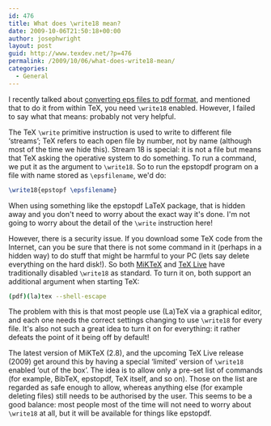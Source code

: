 ```yaml
---
id: 476
title: What does \write18 mean?
date: 2009-10-06T21:50:18+00:00
author: josephwright
layout: post
guid: http://www.texdev.net/?p=476
permalink: /2009/10/06/what-does-write18-mean/
categories:
  - General
---
```

I recently talked about [converting eps files to pdf format](/2009/09/28/eps-graphics-with-pdflatex/), and mentioned that to do it from within TeX, you need `\write18` enabled. However, I failed to say what that means: probably not very helpful.

The TeX `\write` primitive instruction is used to write to different file ‘streams’; TeX refers to each open file by number, not by name (although most of the time we hide this). Stream 18 is special: it is not a file but means that TeX asking the operative system to do something. To run a command, we put it as the argument to `\write18`. So to run the epstopdf program on a file with name stored as `\epsfilename`, we'd do:

```latex
\write18{epstopf \epsfilename}
```

When using something like the epstopdf LaTeX package, that is hidden away and you don't need to worry about the exact way it's done. I'm not going to worry about the detail of the `\write` instruction here!

However, there is a security issue. If you download some TeX code from the Internet, can you be sure that there is not some command in it (perhaps in a hidden way) to do stuff that might be harmful to your PC (lets say delete everything on the hard disk!). So both [MiKTeX](http://www.miktex.org) and [TeX Live](http://www.tug.org/texlive/) have traditionally disabled `\write18` as standard. To turn it on, both support an additional argument when starting TeX:

```bash
(pdf)(la)tex --shell-escape
```

The problem with this is that most people use (La)TeX via a graphical editor, and each one needs the correct settings changing to use `\write18` for every file. It's also not such a great idea to turn it on for everything: it rather defeats the point of it being off by default!

The latest version of MiKTeX (2.8), and the upcoming TeX Live release (2009) get around this by having a special ‘limited’ version of `\write18` enabled ‘out of the box’. The idea is to allow only a pre-set list of commands (for example, BibTeX, epstopdf, TeX itself, and so on). Those on the list are regarded as safe enough to allow, whereas anything else (for example deleting files) still needs to be authorised by the user. This seems to be a good balance: most people most of the time will not need to worry about `\write18` at all, but it will be available for things like epstopdf.
